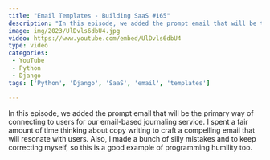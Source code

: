 ```yaml
---
title: "Email Templates - Building SaaS #165"
description: "In this episode, we added the prompt email that will be the primary way of connecting to users for our email-based journaling service. I spent a fair amount of time thinking about copy writing to craft a compelling email that will resonate with users. Also, I made a bunch of silly mistakes and to keep correcting myself, so this is a good example of programming humility too."
image: img/2023/UlDvls6dbU4.jpg
video: https://www.youtube.com/embed/UlDvls6dbU4
type: video
categories:
 - YouTube
 - Python
 - Django
tags: ['Python', 'Django', 'SaaS', 'email', 'templates']

---
```


In this episode, we added the prompt email that will be the primary way of connecting to users for our email-based journaling service. I spent a fair amount of time thinking about copy writing to craft a compelling email that will resonate with users. Also, I made a bunch of silly mistakes and to keep correcting myself, so this is a good example of programming humility too.
